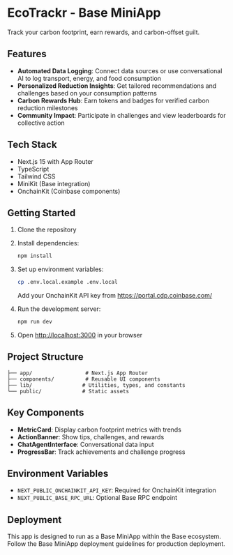 # EcoTrackr - Base MiniApp

Track your carbon footprint, earn rewards, and carbon-offset guilt.

## Features

- **Automated Data Logging**: Connect data sources or use conversational AI to log transport, energy, and food consumption
- **Personalized Reduction Insights**: Get tailored recommendations and challenges based on your consumption patterns
- **Carbon Rewards Hub**: Earn tokens and badges for verified carbon reduction milestones
- **Community Impact**: Participate in challenges and view leaderboards for collective action

## Tech Stack

- Next.js 15 with App Router
- TypeScript
- Tailwind CSS
- MiniKit (Base integration)
- OnchainKit (Coinbase components)

## Getting Started

1. Clone the repository
2. Install dependencies:
   ```bash
   npm install
   ```

3. Set up environment variables:
   ```bash
   cp .env.local.example .env.local
   ```
   Add your OnchainKit API key from https://portal.cdp.coinbase.com/

4. Run the development server:
   ```bash
   npm run dev
   ```

5. Open [http://localhost:3000](http://localhost:3000) in your browser

## Project Structure

```
├── app/                 # Next.js App Router
├── components/          # Reusable UI components
├── lib/                # Utilities, types, and constants
└── public/             # Static assets
```

## Key Components

- **MetricCard**: Display carbon footprint metrics with trends
- **ActionBanner**: Show tips, challenges, and rewards
- **ChatAgentInterface**: Conversational data input
- **ProgressBar**: Track achievements and challenge progress

## Environment Variables

- `NEXT_PUBLIC_ONCHAINKIT_API_KEY`: Required for OnchainKit integration
- `NEXT_PUBLIC_BASE_RPC_URL`: Optional Base RPC endpoint

## Deployment

This app is designed to run as a Base MiniApp within the Base ecosystem. Follow the Base MiniApp deployment guidelines for production deployment.
